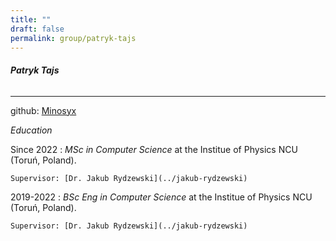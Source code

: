 ```yaml
---
title: ""
draft: false
permalink: group/patryk-tajs
---
```


###### **Patryk Tajs**
---

github: [Minosyx](https://github.com/Minosyx)  

*Education*

Since 2022
:   *MSc in Computer Science* at the Institue of Physics NCU (Toruń, Poland).

    Supervisor: [Dr. Jakub Rydzewski](../jakub-rydzewski)

2019-2022
:   *BSc Eng in Computer Science* at the Institue of Physics NCU (Toruń, Poland).

    Supervisor: [Dr. Jakub Rydzewski](../jakub-rydzewski)
